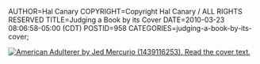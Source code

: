 AUTHOR=Hal Canary
COPYRIGHT=Copyright Hal Canary / ALL RIGHTS RESERVED
TITLE=Judging a Book by its Cover
DATE=2010-03-23 08:06:58-05:00 (CDT)
POSTID=958
CATEGORIES=judging-a-book-by-its-cover;

[![_American Adulterer_ by Jed Mercurio (1439116253). Read the cover text.](https://halcanary.org/images/2542169ce8e6f4c04d9321b1b29ccf0761770ff4.jpg "_American Adulterer_ by Jed Mercurio (1439116253). Read the cover text.")](https://halcanary.org/isbn/?1439116253/American+Adulterer)
